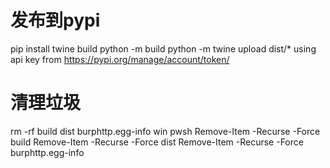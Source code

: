 # 发布到pypi

pip install twine build
python -m build
python -m twine upload dist/*
using api key from https://pypi.org/manage/account/token/

# 清理垃圾
rm -rf build dist burphttp.egg-info
win pwsh
Remove-Item -Recurse -Force build
Remove-Item -Recurse -Force dist
Remove-Item -Recurse -Force burphttp.egg-info


